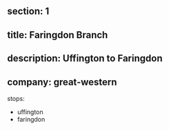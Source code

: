 ﻿section: 1
----
title: Faringdon Branch
----
description: Uffington to Faringdon
----
company: great-western
----
stops:
- uffington
- faringdon
